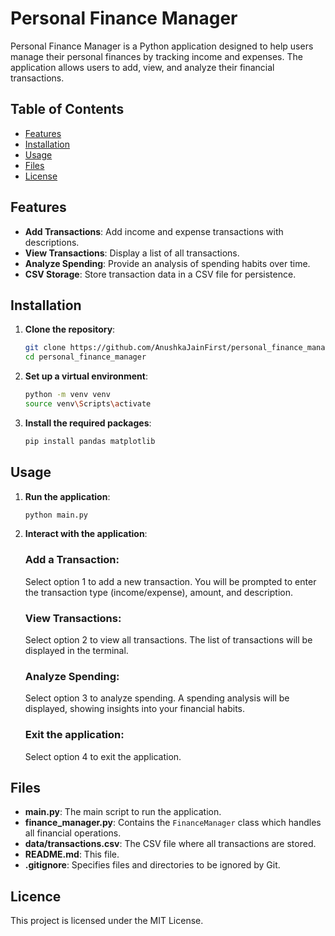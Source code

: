 # Personal Finance Manager

Personal Finance Manager is a Python application designed to help users manage their personal finances by tracking income and expenses. The application allows users to add, view, and analyze their financial transactions.

## Table of Contents

- [Features](#features)
- [Installation](#installation)
- [Usage](#usage)
- [Files](#files)
- [License](#license)

## Features

- **Add Transactions**: Add income and expense transactions with descriptions.
- **View Transactions**: Display a list of all transactions.
- **Analyze Spending**: Provide an analysis of spending habits over time.
- **CSV Storage**: Store transaction data in a CSV file for persistence.

## Installation

1. **Clone the repository**:
   ```bash
   git clone https://github.com/AnushkaJainFirst/personal_finance_manager.git
   cd personal_finance_manager

2. **Set up a virtual environment**:
    ```bash
    python -m venv venv
    source venv\Scripts\activate

3. **Install the required packages**:
    ```bash
    pip install pandas matplotlib

## Usage

1. **Run the application**:
    ```bash
    python main.py

2. **Interact with the application**:

    ### Add a Transaction:
    Select option 1 to add a new transaction. You will be prompted to enter the transaction type (income/expense), amount, and description.

    ### View Transactions:
    Select option 2 to view all transactions. The list of transactions will be displayed in the terminal.

    ### Analyze Spending:
    Select option 3 to analyze spending. A spending analysis will be displayed, showing insights into your financial habits.

    ### Exit the application:
    Select option 4 to exit the application.

## Files

- **main.py**: The main script to run the application.
- **finance_manager.py**: Contains the `FinanceManager` class which handles all financial operations.
- **data/transactions.csv**: The CSV file where all transactions are stored.
- **README.md**: This file.
- **.gitignore**: Specifies files and directories to be ignored by Git.

## Licence
This project is licensed under the MIT License.



